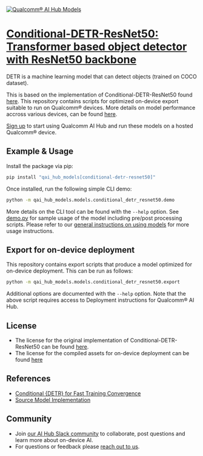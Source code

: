 [![Qualcomm® AI Hub Models](https://qaihub-public-assets.s3.us-west-2.amazonaws.com/qai-hub-models/quic-logo.jpg)](../../README.md)


# [Conditional-DETR-ResNet50: Transformer based object detector with ResNet50 backbone](https://aihub.qualcomm.com/models/conditional_detr_resnet50)

DETR is a machine learning model that can detect objects (trained on COCO dataset).

This is based on the implementation of Conditional-DETR-ResNet50 found [here](https://github.com/huggingface/transformers/tree/main/src/transformers/models/conditional_detr). This repository contains scripts for optimized on-device
export suitable to run on Qualcomm® devices. More details on model performance
accross various devices, can be found [here](https://aihub.qualcomm.com/models/conditional_detr_resnet50).

[Sign up](https://myaccount.qualcomm.com/signup) to start using Qualcomm AI Hub and run these models on a hosted Qualcomm® device.




## Example & Usage

Install the package via pip:
```bash
pip install "qai_hub_models[conditional-detr-resnet50]"
```


Once installed, run the following simple CLI demo:

```bash
python -m qai_hub_models.models.conditional_detr_resnet50.demo
```
More details on the CLI tool can be found with the `--help` option. See
[demo.py](demo.py) for sample usage of the model including pre/post processing
scripts. Please refer to our [general instructions on using
models](../../../#getting-started) for more usage instructions.

## Export for on-device deployment

This repository contains export scripts that produce a model optimized for
on-device deployment. This can be run as follows:

```bash
python -m qai_hub_models.models.conditional_detr_resnet50.export
```
Additional options are documented with the `--help` option. Note that the above
script requires access to Deployment instructions for Qualcomm® AI Hub.


## License
* The license for the original implementation of Conditional-DETR-ResNet50 can be found
  [here](https://github.com/huggingface/transformers/blob/main/LICENSE).
* The license for the compiled assets for on-device deployment can be found [here](https://qaihub-public-assets.s3.us-west-2.amazonaws.com/qai-hub-models/Qualcomm+AI+Hub+Proprietary+License.pdf)


## References
* [Conditional {DETR} for Fast Training Convergence](https://arxiv.org/abs/2108.06152)
* [Source Model Implementation](https://github.com/huggingface/transformers/tree/main/src/transformers/models/conditional_detr)



## Community
* Join [our AI Hub Slack community](https://aihub.qualcomm.com/community/slack) to collaborate, post questions and learn more about on-device AI.
* For questions or feedback please [reach out to us](mailto:ai-hub-support@qti.qualcomm.com).


